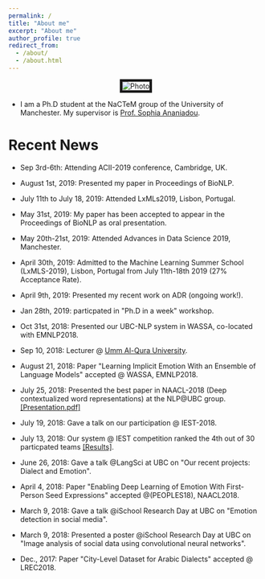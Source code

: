 ```yaml
---
permalink: /
title: "About me"
excerpt: "About me"
author_profile: true
redirect_from: 
  - /about/
  - /about.html
---
```


<p align="center">
  <img src="https://github.com/hasanhuz/halhuzali.github.io/blob/master/files/has_emnlp2018.PNG?raw=true" alt="Photo" border="5"/> 
</p>

* I am a Ph.D student at the NaCTeM group of the University of Manchester. My supervisor is [Prof. Sophia Ananiadou](http://www.nactem.ac.uk/staff/sophia.ananiadou/).

# Recent News
* Sep 3rd-6th: Attending ACII-2019 conference, Cambridge, UK.
* August 1st, 2019: Presented my paper in Proceedings of BioNLP.
* July 11th to July 18, 2019: Attended LxMLs2019, Lisbon, Portugal.
* May 31st, 2019: My paper has been accepted to appear in the Proceedings of BioNLP as oral presentation.
* May 20th-21st, 2019: Attended Advances in Data Science 2019, Manchester. 
* April 30th, 2019: Admitted to the Machine Learning Summer School (LxMLS-2019), Lisbon, Portugal from July 11th-18th 2019 (27% Acceptance Rate).
* April 9th, 2019: Presented my recent work on ADR (ongoing work!).
* Jan 28th, 2019: particpated in "Ph.D in a week" workshop.
* Oct 31st, 2018: Presented our UBC-NLP system in WASSA, co-located with EMNLP2018.
* Sep 10, 2018: Lecturer @ [Umm Al-Qura University](https://uqu.edu.sa/en/cis).
* August 21, 2018: Paper "Learning Implicit Emotion With an Ensemble of Language Models" accepted @ WASSA, EMNLP2018.
* July 25, 2018: Presented the best paper in NAACL-2018 (Deep contextualized word representations) at the NLP@UBC group. [[Presentation.pdf]](https://github.com/hasanhuz/hasanhuz.github.io/blob/master/files/Elmo_paper_presentation.pdf)
* July 19, 2018: Gave a talk on our participation @ IEST-2018.
* July 13, 2018: Our system @ IEST competition ranked the 4th out of 30 particpated teams [[Results]](http://implicitemotions.wassa2018.com/results/).
* June 26, 2018: Gave a talk @LangSci at UBC on "Our recent projects: Dialect and Emotion". 
* April 4, 2018: Paper "Enabling Deep Learning of Emotion With First-Person Seed Expressions" accepted @(PEOPLES18), NAACL2018. 

* March 9, 2018: Gave a talk @iSchool Research Day at UBC on "Emotion detection in social media".
* March 9, 2018: Presented a poster @iSchool Research Day at UBC on "Image analysis of social data using convolutional neural networks".
* Dec., 2017: Paper "City-Level Dataset for Arabic Dialects" accepted @ LREC2018.

